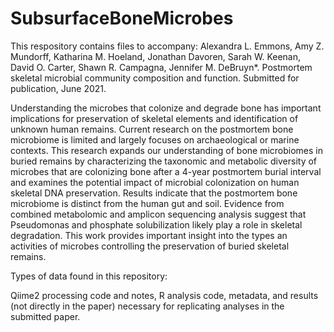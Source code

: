 # SubsurfaceBoneMicrobes
This respository contains files to accompany: Alexandra L. Emmons, Amy Z. Mundorff, Katharina M. Hoeland, Jonathan Davoren, Sarah W. Keenan, David O. Carter, Shawn R. Campagna, Jennifer M. DeBruyn*. Postmortem skeletal microbial community composition and function. Submitted for publication, June 2021.

Understanding the microbes that colonize and degrade bone has important implications for preservation of skeletal elements and identification of unknown human remains. Current research on the postmortem bone microbiome is limited and largely focuses on archaeological or marine contexts. This research expands our understanding of bone microbiomes in buried remains by characterizing the taxonomic and metabolic diversity of microbes that are colonizing bone after a 4-year postmortem burial interval and examines the potential impact of microbial colonization on human skeletal DNA preservation. Results indicate that the postmortem bone microbiome is distinct from the human gut and soil. Evidence from combined metabolomic and amplicon sequencing analysis suggest that Pseudomonas and phosphate solubilization likely play a role in skeletal degradation. This work provides important insight into the types an activities of microbes controlling the preservation of buried skeletal remains.

Types of data found in this repository:

Qiime2 processing code and notes, R analysis code, metadata, and results (not directly in the paper) necessary for replicating analyses in the submitted paper.
